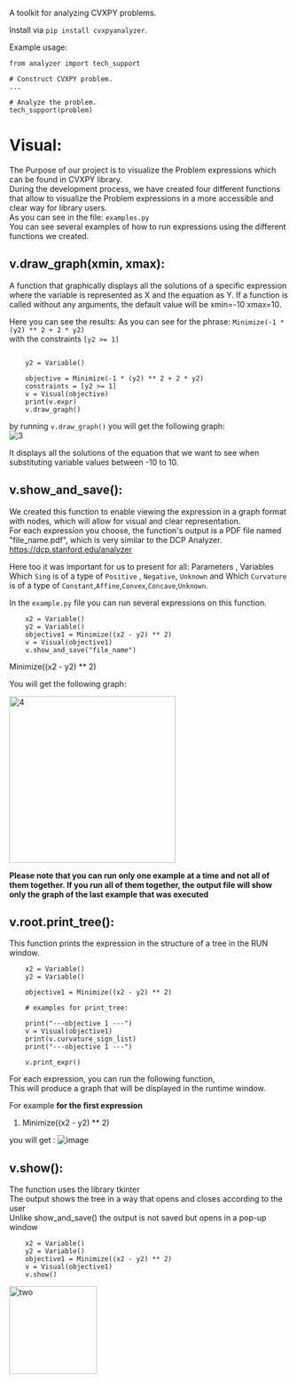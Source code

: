 A toolkit for analyzing CVXPY problems.

Install via ``pip install cvxpyanalyzer``.

Example usage:
```
from analyzer import tech_support

# Construct CVXPY problem.
...

# Analyze the problem.
tech_support(problem)
```


# Visual:
The Purpose of our project is to visualize the Problem expressions which can be found in CVXPY library. <br /> 
During the development process, we have created four different functions that allow to visualize the Problem expressions in a more accessible and clear way for library users. <br />
As you can see in the file:  ``examples.py`` <br />
You can see several examples of how to run expressions using the different functions we created.

## v.draw_graph(xmin, xmax):
A function that graphically displays all the solutions of a specific expression where the variable is represented as X and the equation as Y.
If a function is called without any arguments, the default value will be xmin=-10 xmax=10.

Here you can see the results:
As you can see for the phrase: `Minimize(-1 * (y2) ** 2 + 2 * y2)` <br />
with the constraints `[y2 >= 1]` <br />

```

    y2 = Variable()
    
    objective = Minimize(-1 * (y2) ** 2 + 2 * y2)
    constraints = [y2 >= 1]
    v = Visual(objective)
    print(v.expr)
    v.draw_graph()
```
by running `v.draw_graph()` you will get the following graph:<br />
![3](https://user-images.githubusercontent.com/93201414/229357160-6517dcca-fcb7-4257-b145-400c084bf853.png)

It displays all the solutions of the equation that we want to see when substituting variable values between -10 to 10.

## v.show_and_save():
We created this function to enable viewing the expression in a graph format with nodes, which will allow for visual and clear representation. <br />
For each expression you choose, the function's output is a PDF file named "file_name.pdf", which is very similar to the DCP Analyzer. https://dcp.stanford.edu/analyzer <br />

Here too it was important for us to present for all: Parameters , Variables <br />
Which `Sing` is of a type of `Positive` , `Negative`, `Unknown` and Which `Curvature` is of a type of `Constant`,`Affine`,`Convex`,`Concave`,`Unknown`. <br />

In the ``example.py`` file you can run several expressions on this function.

```
    x2 = Variable()
    y2 = Variable()
    objective1 = Minimize((x2 - y2) ** 2)
    v = Visual(objective1)
    v.show_and_save("file_name")
```

Minimize((x2 - y2) ** 2) <br />

You will get the following graph: <br />

<img width="300" alt="4" src="https://user-images.githubusercontent.com/93201414/229358362-0c92af7f-3ebc-4dd5-85d1-46b82e1aafcd.PNG">
<br />

**Please note that you can run only one example at a time and not all of them together. If you run all of them together, the output file will show only the graph of the last example that was executed** <br />


## v.root.print_tree():
This function prints the expression in the structure of a tree in the RUN window.

```
    x2 = Variable()
    y2 = Variable()
    
    objective1 = Minimize((x2 - y2) ** 2)
    
    # examples for print_tree:

    print("---objective 1 ---")
    v = Visual(objective1)
    print(v.curvature_sign_list)
    print("---objective 1 ---")

    v.print_expr()
```
For each expression, you can run the following function,<br />
This will produce a graph that will be displayed in the runtime window.

For example **for the first expression** 
1. Minimize((x2 - y2) ** 2) <br />

you will get : 
![image](https://user-images.githubusercontent.com/93201414/229359112-bc30b68a-bcd8-4739-b302-0d96932c2b8f.png)

## v.show():
The function uses the library tkinter <br />
The output shows the tree in a way that opens and closes according to the user <br />
Unlike show_and_save() the output is not saved but opens in a pop-up window <br />

```
    x2 = Variable()
    y2 = Variable()
    objective1 = Minimize((x2 - y2) ** 2)
    v = Visual(objective1)
    v.show()
```

<img width="158" alt="two" src="https://user-images.githubusercontent.com/93201414/237039372-d6d79c0c-d564-467d-ba21-b5290e7873ba.PNG">


